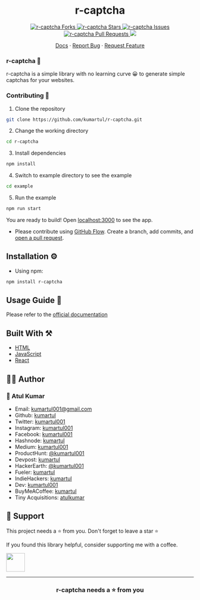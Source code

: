 <h1 align="center">r-captcha</h1>

<p align="center">
	<a href="https://github.com/kumartul/r-captcha/fork" target="blank">
		<img src="https://img.shields.io/github/forks/kumartul/r-captcha?style=flat-square" alt="r-captcha Forks"/>
	</a>
	<a href="https://github.com/kumartul/r-captcha/stargazers" target="blank">
		<img src="https://img.shields.io/github/stars/kumartul/r-captcha?style=flat-square" alt="r-captcha Stars"/>
	</a>
	<a href="https://github.com/kumartul/r-captcha/issues" target="blank">
		<img src="https://img.shields.io/github/issues/kumartul/r-captcha?style=flat-square" alt="r-captcha Issues"/>
	</a>
	<a href="https://github.com/kumartul/r-captcha/pulls" target="blank">
		<img src="https://img.shields.io/github/issues-pr/kumartul/r-captcha?style=flat-square" alt="r-captcha Pull Requests"/>
	</a>
	<a href="https://twitter.com/intent/tweet?text=Checkout r-captcha package by @kumartul001. It is a simple to use library to generate captcha of your choice
	Source Code: github.com/kumartul/r-captcha">
		<img src="https://img.shields.io/twitter/url?label=Share%20on%20Twitter&style=social&url=https%3A%2F%2Fgithub.com%kumartul%r-captcha">
	</a>
</p>

<p align="center">
    <a href="" target="blank">Docs</a>
    ·
    <a href="https://github.com/kumartul/r-captcha/issues/new/choose">Report Bug</a>
    ·
    <a href="https://github.com/kumartul/r-captcha/issues/new/choose">Request Feature</a>
</p>

### r-captcha 🚀

r-captcha is a simple library with no learning curve 😀 to generate simple captchas for your websites.

### Contributing 🤝

1. Clone the repository

```bash
git clone https://github.com/kumartul/r-captcha.git
```

2. Change the working directory

```bash
cd r-captcha
```

3. Install dependencies

```bash
npm install
```

4. Switch to example directory to see the example

```bash
cd example
```

5. Run the example

```bash
npm run start
```

You are ready to build! Open [localhost:3000](http://localhost:3000/) to see the app.

- Please contribute using [GitHub Flow](https://guides.github.com/introduction/flow). Create a branch, add commits, and [open a pull request](https://github.com/kumartul/r-captcha/compare).

## Installation ⚙

- Using npm:

```bash
npm install r-captcha
```

## Usage Guide 👐

Please refer to the [official documentation]()

## Built With ⚒

- [HTML](https://html.spec.whatwg.org/)
- [JavaScript](https://www.ecma-international.org/publications-and-standards/standards/ecma-262/)
- [React](https://reactjs.org/)

## 👨‍💻 Author

### 👤 Atul Kumar

- Email: [kumartul001@gmail.com](kumartul001@gmail.com)
- Github: [kumartul](https://github.com/kumartul)
- Twitter: [kumartul001](https://twitter.com/kumartul001)
- Instagram: [kumartul001](https://instagram.com/kumartul001)
- Facebook: [kumartul001](https://facebook.com/kumartul001)
- Hashnode: [kumartul](https://hashnode.com/@kumartul)
- Medium: [kumartul001](https://hashnode.com/@kumartul001)
- ProductHunt: [@kumartul001](https://www.producthunt.com/@kumartul001)
- Devpost: [kumartul](https://devpost.com/kumartul)
- HackerEarth: [@kumartul001](https://www.hackerearth.com/@kumartul001)
- Fueler: [kumartul](https://fueler.io/kumartul)
- IndieHackers: [kumartul](https://www.indiehackers.com/kumartul)
- Dev: [kumartul001](https://dev.to/kumartul001)
- BuyMeACoffee: [kumartul](https://www.buymeacoffee.com/kumartul)
- Tiny Acquisitions: [atulkumar](https://tinyacquisitions.com/profile/atulkumar)

## 🙏 Support

This project needs a ⭐️ from you. Don't forget to leave a star ⭐️

If you found this library helpful, consider supporting me with a coffee.

<a href="https://www.buymeacoffee.com/kumartul">
    <img src="https://cdn.buymeacoffee.com/buttons/v2/default-yellow.png" height="50px">
</a>

---

<h3 align="center">
	r-captcha needs a ⭐️ from you
</h3>
